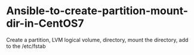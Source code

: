 # Ansible-to-create-partition-mount-dir-in-CentOS7
Create a partition, 
LVM logical volume, 
directory, 
mount the directory, 
add to the /etc/fstab
